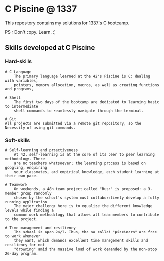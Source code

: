# C Piscine @ 1337
 This repository contains my solutions for [1337's](https://1337.ma/en/) C bootcamp.

PS : Don't copy. Learn. :)

## Skills developed at C Piscine
### Hard-skills
	# C Language
		The primary language learned at the 42's Piscine is C: dealing with variables,
		pointers, memory allocation, macros, as well as creating functions and programs,
	
	# Shell
		The first two days of the bootcamp are dedicated to learning basic to intermediate
		shell commands to seamlessly navigate through the terminal.

	# Git
	All projects are submitted via a remote git repository, so the Necessity of using git commands.
### Soft-skills
```
# Self-learning and proactiveness
	At 42, self-learning is at the core of its peer to peer learning methodology. There
	are no teachers whatsoever; the learning process is based on googling, enquiring
	your classmates, and empirical knowledge, each student learning at their own pace.

# Teamwork
	On weekends, a 48h team project called "Rush" is proposed: a 3-member group randomly
	chosen by the school's system must collaboratively develop a fully running application.
	The major challenge here is to equalize the different knowledge levels while finding a
	common work methodology that allows all team members to contribute to the project.

# Time management and resiliency
	The school is open 24/7. Thus, the so-called "pisciners" are free to work whenever
	they want, which demands excellent time management skills and resiliency for not
	"drowning" amid the massive load of work demanded by the non-stop 26-day program.
```
	
